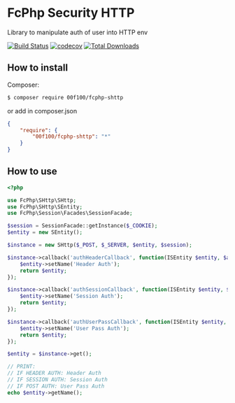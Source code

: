 # FcPhp Security HTTP

Library to manipulate auth of user into HTTP env

[![Build Status](https://travis-ci.org/00F100/fcphp-shttp.svg?branch=master)](https://travis-ci.org/00F100/fcphp-shttp) [![codecov](https://codecov.io/gh/00F100/fcphp-shttp/branch/master/graph/badge.svg)](https://codecov.io/gh/00F100/fcphp-shttp) [![Total Downloads](https://poser.pugx.org/00F100/fcphp-shttp/downloads)](https://packagist.org/packages/00F100/fcphp-shttp)

## How to install

Composer:
```sh
$ composer require 00f100/fcphp-shttp
```

or add in composer.json
```json
{
    "require": {
        "00f100/fcphp-shttp": "*"
    }
}
```

## How to use

```php
<?php

use FcPhp\SHttp\SHttp;
use FcPhp\SHttp\SEntity;
use FcPhp\Session\Facades\SessionFacade;

$session = SessionFacade::getInstance($_COOKIE);
$entity = new SEntity();

$instance = new SHttp($_POST, $_SERVER, $entity, $session);

$instance->callback('authHeaderCallback', function(ISEntity $entity, $authHeader) {
    $entity->setName('Header Auth');
    return $entity;
});

$instance->callback('authSessionCallback', function(ISEntity $entity, $authSession) {
    $entity->setName('Session Auth');
    return $entity;
});

$instance->callback('authUserPassCallback', function(ISEntity $entity, $authUserPass) {
    $entity->setName('User Pass Auth');
    return $entity;
});

$entity = $instance->get();

// PRINT:
// IF HEADER AUTH: Header Auth
// IF SESSION AUTH: Session Auth
// IF POST AUTH: User Pass Auth
echo $entity->getName();
```